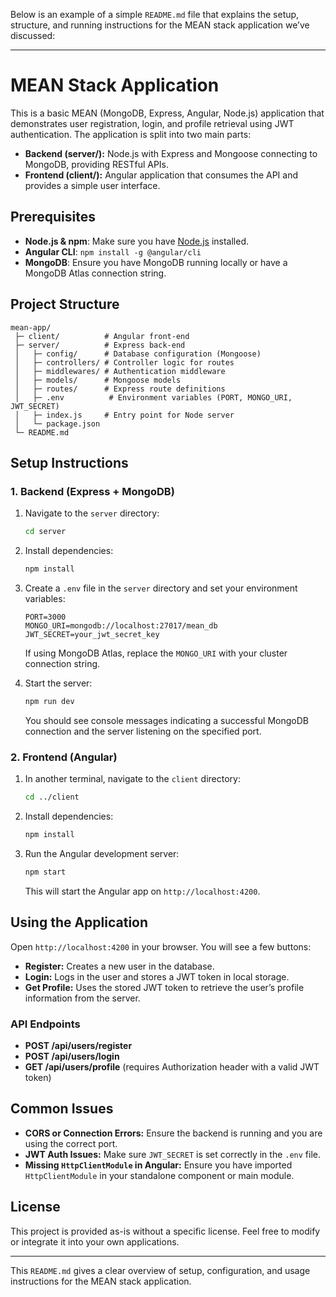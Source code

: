 Below is an example of a simple `README.md` file that explains the setup, structure, and running instructions for the MEAN stack application we’ve discussed:

---

# MEAN Stack Application

This is a basic MEAN (MongoDB, Express, Angular, Node.js) application that demonstrates user registration, login, and profile retrieval using JWT authentication. The application is split into two main parts:

- **Backend (server/):** Node.js with Express and Mongoose connecting to MongoDB, providing RESTful APIs.
- **Frontend (client/):** Angular application that consumes the API and provides a simple user interface.

## Prerequisites

- **Node.js & npm**: Make sure you have [Node.js](https://nodejs.org/) installed.
- **Angular CLI**: `npm install -g @angular/cli`
- **MongoDB**: Ensure you have MongoDB running locally or have a MongoDB Atlas connection string.

## Project Structure

```
mean-app/
 ├─ client/          # Angular front-end
 ├─ server/          # Express back-end
 │   ├─ config/      # Database configuration (Mongoose)
 │   ├─ controllers/ # Controller logic for routes
 │   ├─ middlewares/ # Authentication middleware
 │   ├─ models/      # Mongoose models
 │   ├─ routes/      # Express route definitions
 │   ├─ .env          # Environment variables (PORT, MONGO_URI, JWT_SECRET)
 │   ├─ index.js     # Entry point for Node server
 │   └─ package.json 
 └─ README.md
```

## Setup Instructions

### 1. Backend (Express + MongoDB)

1. Navigate to the `server` directory:
   ```bash
   cd server
   ```
2. Install dependencies:
   ```bash
   npm install
   ```
3. Create a `.env` file in the `server` directory and set your environment variables:
   ```env
   PORT=3000
   MONGO_URI=mongodb://localhost:27017/mean_db
   JWT_SECRET=your_jwt_secret_key
   ```
   
   If using MongoDB Atlas, replace the `MONGO_URI` with your cluster connection string.
   
4. Start the server:
   ```bash
   npm run dev
   ```
   
   You should see console messages indicating a successful MongoDB connection and the server listening on the specified port.

### 2. Frontend (Angular)

1. In another terminal, navigate to the `client` directory:
   ```bash
   cd ../client
   ```
2. Install dependencies:
   ```bash
   npm install
   ```
3. Run the Angular development server:
   ```bash
   npm start
   ```
   
   This will start the Angular app on `http://localhost:4200`.

## Using the Application

Open `http://localhost:4200` in your browser. You will see a few buttons:

- **Register:** Creates a new user in the database.
- **Login:** Logs in the user and stores a JWT token in local storage.
- **Get Profile:** Uses the stored JWT token to retrieve the user’s profile information from the server.

### API Endpoints

- **POST /api/users/register**
- **POST /api/users/login**
- **GET /api/users/profile** (requires Authorization header with a valid JWT token)

## Common Issues

- **CORS or Connection Errors:** Ensure the backend is running and you are using the correct port.
- **JWT Auth Issues:** Make sure `JWT_SECRET` is set correctly in the `.env` file.
- **Missing `HttpClientModule` in Angular:** Ensure you have imported `HttpClientModule` in your standalone component or main module.

## License

This project is provided as-is without a specific license. Feel free to modify or integrate it into your own applications.

---

This `README.md` gives a clear overview of setup, configuration, and usage instructions for the MEAN stack application.